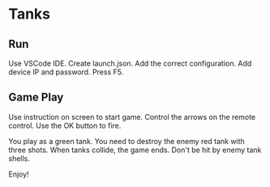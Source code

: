 # Tanks


## Run

Use VSCode IDE. Create launch.json. Add the correct configuration. Add device IP and password. Press F5.

## Game Play

Use instruction on screen to start game. Control the arrows on the remote control. Use the OK button to fire.

You play as a green tank. You need to destroy the enemy red tank with three shots. When tanks collide, the game ends. Don't be hit by enemy tank shells.

Enjoy!
